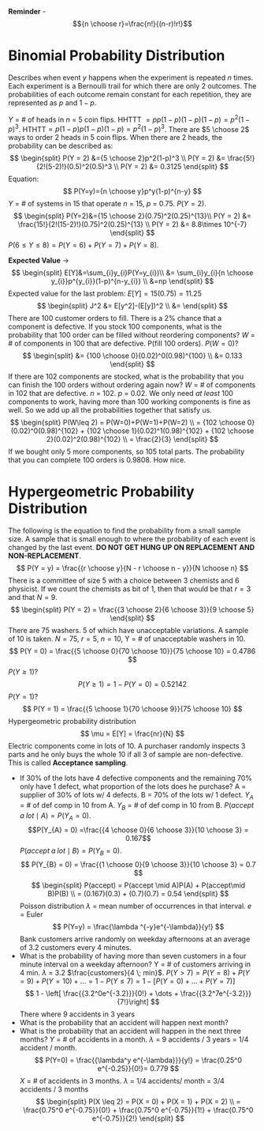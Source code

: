 **Reminder** - $${n \choose r}=\frac{n!}{(n-r)!r!}$$
# Binomial Probability Distribution
Describes when event $y$ happens when the experiment is repeated $n$ times. Each experiment is a Bernoulli trail for which there are only 2 outcomes. The probabilities of each outcome remain constant for each repetition, they are represented as $p$ and $1-p$. 

$Y$ = # of heads in $n$ = 5 coin flips. 
HHTTT $= pp(1-p)(1-p)(1-p)= p^2(1-p)^3$.
HTHTT$= p(1-p)p(1-p)(1-p) = p^2(1-p)^3$. 
There are $5 \choose 2$ ways to order 2 heads in 5 coin flips. 
When there are 2 heads, the probability can be described as: 
$$
\begin{split}
P(Y = 2) &={5 \choose 2}p^2(1-p)^3 \\
P(Y = 2) &= \frac{5!}{2!(5-2)!}(0.5)^2(0.5)^3 \\
P(Y = 2) &= 0.3125
\end{split}
$$
Equation: $$
P(Y=y)={n \choose y}p^y(1-p)^{n-y}
$$$Y$ = # of systems in 15 that operate
$n$ = 15, $p$ = 0.75. $P(Y=2)$.
$$
\begin{split}
P(Y=2)&={15 \choose 2}(0.75)^2(0.25)^{13}\\
P(Y = 2) &= \frac{15!}{2!(15-2)!}(0.75)^2(0.25)^{13} \\
P(Y = 2) &= 8.8\times 10^{-7}
\end{split}
$$
$P(6 \leq Y \leq 8) = P(Y=6) + P(Y=7) + P(Y=8)$.

**Expected Value** $\rightarrow$ $$
\begin{split}
E[Y]&=\sum_{i}y_{i}P(Y=y_{i})\\
&= \sum_{i}y_{i}{n \choose y_{i}}p^{y_{i}}(1-p)^{n-y_{i}} \\
&=np
\end{split}
$$Expected value for the last problem: $E[Y] = 15(0.75) = 11.25$
$$
\begin{split}
J^2 &= E[y^2]-(E[y])^2 \\
&=
\end{split}
$$There are 100 customer orders to fill. There is a 2% chance that a component is defective. If you stock 100 components, what is the probability that 100 order can be filled without reordering components?
$W$ = # of components in 100 that are defective. P(fill 100 orders). $P(W=0)$?
$$
\begin{split}
&= {100 \choose 0}(0.02)^0(0.98)^{100} \\
&= 0.133
\end{split}
$$If there are 102 components are stocked, what is the probability that you can finish the 100 orders without ordering again now?
$W$ = # of components in 102 that are defective. $n$ = 102. $p$ = 0.02. We only need *at least* 100 components to work, having more than 100 working components is fine as well. So we add up all the probabilities together that satisfy us.
$$
\begin{split}
P(W\leq 2) = P(W=0)+P(W=1)+P(W=2) \\
= {102 \choose 0}(0.02)^0(0.98)^{102} + {102 \choose 1}(0.02)^1(0.98)^{102} + {102 \choose 2}(0.02)^2(0.98)^{102} \\
= \frac{2}{3}
\end{split}
$$If we bought only 5 more components, so 105 total parts. The probability that you can complete 100 orders is 0.9808. How nice.

# Hypergeometric Probability Distribution
The following is the equation to find the probability from a small sample size. A sample that is small enough to where the probability of each event is changed by the last event. **DO NOT GET HUNG UP ON REPLACEMENT AND NON-REPLACEMENT**.
$$
P(Y = y) = \frac{{r \choose y}{N - r \choose n - y}}{N \choose n}
$$
There is a committee of size 5 with a choice between 3 chemists and 6 physicist. If we count the chemists as bit of 1, then that would be that $r=3$ and that $N =9$. 
$$
\begin{split}
P(Y = 2) = \frac{{3 \choose 2}{6 \choose 3}}{9 \choose 5} 
\end{split}
$$There are 75 washers. 5 of which have unacceptable variations. A sample of 10 is taken. 
$N=75$, $r = 5$, $n=10$, Y = # of unacceptable washers in 10. 
$$
P(Y = 0) = \frac{{5 \choose 0}{70 \choose 10}}{75 \choose 10} = 0.4786
$$$P(Y \geq 1)$?
$$
P(Y \geq 1) = 1 - P(Y = 0) = 0.52142
$$
$P(Y=1)$?
$$
P(Y = 1) = \frac{{5 \choose 1}{70 \choose 9}}{75 \choose 10}
$$Hypergeometric probability distribution 
$$
\mu = E[Y] = \frac{nr}{N}
$$Electric components come in lots of 10. A purchaser randomly inspects 3 parts and he only buys the whole 10 if all 3 of sample are non-defective. This is called **Acceptance sampling**.
- If 30% of the lots have 4 defective components and the remaining 70% only have 1 defect, what proportion of the lots does he purchase?
A = supplier of 30% of lots w/ 4 defects. B = 70% of the lots w/ 1 defect. $Y_A$ = # of def comp in 10 from A. $Y_B$ = # of def comp in 10 from B. 
$P(accept \; a \; lot \mid A) = P(Y_{A} = 0)$. $$P(Y_{A} = 0) =\frac{{4 \choose 0}{6 \choose 3}}{10 \choose 3} = 0.167$$$P(accept \; a \; lot \mid B) = P(Y_{B} = 0)$.  $$
P(Y_{B} = 0) = \frac{{1 \choose 0}{9 \choose 3}}{10 \choose 3} = 0.7
$$
$$
\begin{split}
P(accept) = P(accept \mid A)P(A) + P(accept\mid B)P(B) \\
= (0.167)(0.3) + (0.7)(0.7) = 0.54
\end{split}
$$Poisson distribution $\lambda$ = mean number of occurrences in that interval. $e$ = Euler
$$
P(Y=y) = \frac{\lambda ^{-y}e^{-\lambda}}{y!}
$$Bank customers arrive randomly on weekday afternoons at an average of 3.2 customers every 4 minutes. 
- What is the probability of having more than seven customers in a four minute interval on a weekday afternoon?
Y = # of customers arriving in 4 min. $\lambda$ = 3.2 $\frac{customers}{4 \; min}$. $P(Y > 7) =P(Y = 8) +P(Y =9) +P(Y =10) + \dots = 1 - P(Y \leq 7) = 1-[P(Y = 0) + \dots + P(Y=7)]$$$
1 - \left[ \frac{{3.2^0e^{-3.2}}}{0!} + \dots + \frac{{3.2^7e^{-3.2}}}{7!}\right]
$$There where 9 accidents in 3 years
 - What is the probability that an accident will happen next month?
 - What is the probability that an accident will happen in the next three months?
$Y$ = # of accidents in a month. $\lambda$ = 9 accidents / 3 years = 1/4 accident / month. 
$$
P(Y=0) = \frac{{\lambda^y e^{-\lambda}}}{y!} = \frac{0.25^0 e^{-0.25}}{0!}= 0.779
$$$X$ = # of accidents in 3 months. $\lambda$ = 1/4 accidents/ month = 3/4 accidents / 3 months
$$
\begin{split}
P(X \leq 2) = P(X = 0) + P(X = 1) + P(X = 2) \\
= \frac{0.75^0 e^{-0.75}}{0!} + \frac{0.75^0 e^{-0.75}}{1!} + \frac{0.75^0 e^{-0.75}}{2!}
\end{split}
$$